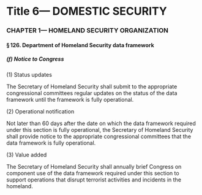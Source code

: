 
# Title 6— DOMESTIC SECURITY
### CHAPTER 1— HOMELAND SECURITY ORGANIZATION
#### § 126. Department of Homeland Security data framework
##### (f) Notice to Congress

(1) Status updates

The Secretary of Homeland Security shall submit to the appropriate congressional committees regular updates on the status of the data framework until the framework is fully operational.

(2) Operational notification

Not later than 60 days after the date on which the data framework required under this section is fully operational, the Secretary of Homeland Security shall provide notice to the appropriate congressional committees that the data framework is fully operational.

(3) Value added

The Secretary of Homeland Security shall annually brief Congress on component use of the data framework required under this section to support operations that disrupt terrorist activities and incidents in the homeland.
